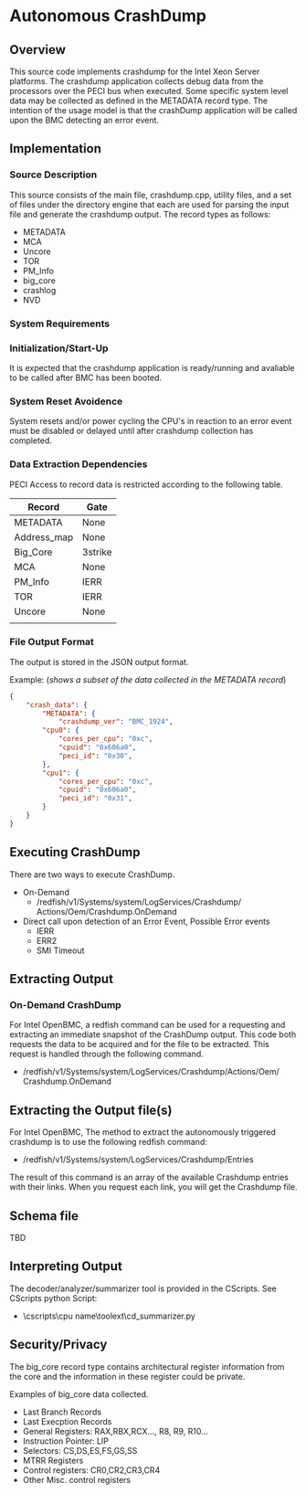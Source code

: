 # Autonomous CrashDump

## Overview

This source code implements crashdump for the Intel Xeon Server platforms. The
crashdump application collects debug data from the processors over the PECI
bus when executed. Some specific system level data may be collected as defined
in the METADATA record type. The intention of the usage model is that the
crashDump application will be called upon the BMC detecting an error event.

## Implementation

### Source Description

This source consists of the main file, crashdump.cpp, utility files, and a set
of files under the directory engine that each are used for parsing the input
file and generate the crashdump output. The record types as follows:

- METADATA
- MCA
- Uncore
- TOR
- PM_Info
- big_core
- crashlog
- NVD


### System Requirements

### Initialization/Start-Up

It is expected that the crashdump application is ready/running and avaliable to
be called after BMC has been booted.

### System Reset Avoidence

System resets and/or power cycling the CPU's in reaction to an error event must
be disabled or delayed until after crashdump collection has completed.

### Data Extraction Dependencies

PECI Access to record data is restricted according to the following table.

| Record      | Gate    |
| ---         | ---     |
| METADATA    | None    |
| Address_map | None    |
| Big_Core    | 3strike |
| MCA         | None    |
| PM_Info     | IERR    |
| TOR         | IERR    |
| Uncore      | None    |
|             |         |

### File Output Format

The output is stored in the JSON output format.

Example: (*shows a subset of the data collected in the METADATA record*)

```json
{
    "crash_data": {
        "METADATA": {
            "crashdump_ver": "BMC_1924",
        "cpu0": {
            "cores_per_cpu": "0xc",
            "cpuid": "0x606a0",
            "peci_id": "0x30",
        },
        "cpu1": {
            "cores_per_cpu": "0xc",
            "cpuid": "0x606a0",
            "peci_id": "0x31",
        }
    }
}
```

## Executing CrashDump

There are two ways to execute CrashDump.

- On-Demand
  - /redfish/v1/Systems/system/LogServices/Crashdump/
    Actions/Oem/Crashdump.OnDemand
- Direct call upon detection of an Error Event, Possible Error events
  - IERR
  - ERR2
  - SMI Timeout

## Extracting Output

### On-Demand CrashDump

For Intel OpenBMC, a redfish command can be used for a requesting and extracting
an immediate snapshot of the CrashDump output. This code both requests the data
to be acquired and for the file to be extracted. This request is handled through
the following command.

- /redfish/v1/Systems/system/LogServices/Crashdump/Actions/Oem/
  Crashdump.OnDemand

## Extracting the Output file(s)

For Intel OpenBMC, The method to extract the autonomously triggered crashdump is
to use the following redfish command:

- /redfish/v1/Systems/system/LogServices/Crashdump/Entries

The result of this command is an array of the available Crashdump entries with
their links. When you request each link, you will get the Crashdump file.

## Schema file

TBD

## Interpreting Output

The decoder/analyzer/summarizer tool is provided in the CScripts.
See CScripts python Script:

- \cscripts\cpu name\toolext\cd_summarizer.py

## Security/Privacy

The big_core record type contains architectural register information from the
core and the information in these register could be private.

Examples of big_core data collected.

- Last Branch Records
- Last Execption Records
- General Registers: RAX,RBX,RCX..., R8, R9, R10...
- Instruction Pointer: LIP
- Selectors: CS,DS,ES,FS,GS,SS
- MTRR Registers
- Control registers: CR0,CR2,CR3,CR4
- Other Misc. control registers

